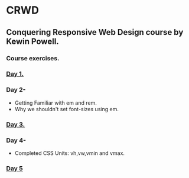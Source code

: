# CRWD

## Conquering Responsive Web Design course by Kewin Powell.

### Course exercises.
### [Day 1.](https://prasad-mutnale.github.io/CRWD/Day-01/challenge1/)
### Day 2-
- Getting Familiar with em and rem.
- Why we shouldn't set font-sizes using em.
### [Day 3.](https://prasad-mutnale.github.io/CRWD/Day-03/challenge2/)
### Day 4-
- Completed CSS Units: vh,vw,vmin and vmax.

### [Day 5](https://prasad-mutnale.github.io/CRWD/Day-05/challenge3/)
